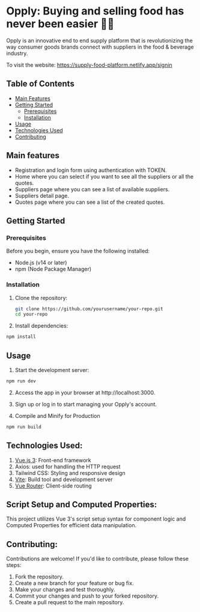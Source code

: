 # Opply: Buying and selling food has never been easier 🤝🥕

Opply is an innovative end to end supply platform that is revolutionizing the way consumer goods brands connect with suppliers in the food & beverage industry.

To visit the website: https://supply-food-platform.netlify.app/signin

## Table of Contents

- [Main Features](#main-features)
- [Getting Started](#getting-started)
  - [Prerequisites](#prerequisites)
  - [Installation](#installation)
- [Usage](#usage)
- [Technologies Used](#technologies-used)
- [Contributing](#contributing)

## Main features

- Registration and login form using authentication with TOKEN.
- Home where you can select if you want to see all the suppliers or all the quotes.
- Suppliers page where you can see a list of available suppliers.
- Suppliers detail page.
- Quotes page where you can see a list of the created quotes.

## Getting Started

### Prerequisites

Before you begin, ensure you have the following installed:

- Node.js (v14 or later)
- npm (Node Package Manager)

### Installation

1. Clone the repository:

   ```bash
   git clone https://github.com/yourusername/your-repo.git
   cd your-repo

2. Install dependencies:

  ```sh
  npm install
  ```
## Usage

1. Start the development server:

  ```sh
  npm run dev
  ```
2. Access the app in your browser at http://localhost:3000.
3. Sign up or log in to start managing your Opply's account.

4. Compile and Minify for Production

  ```sh
  npm run build
  ```

## Technologies Used: 

1. [Vue.js 3](https://vuejs.org/): Front-end framework
2. Axios: used for handling the HTTP request
3. Tailwind CSS: Styling and responsive design
4. [Vite](https://vitejs.dev/): Build tool and development server
5. [Vue Router](https://router.vuejs.org/): Client-side routing

## Script Setup and Computed Properties: 

This project utilizes Vue 3's script setup syntax for component logic and Computed Properties for efficient data manipulation.

## Contributing:

Contributions are welcome! If you'd like to contribute, please follow these steps:

1. Fork the repository.
2. Create a new branch for your feature or bug fix.
3. Make your changes and test thoroughly.
4. Commit your changes and push to your forked repository.
5. Create a pull request to the main repository.

